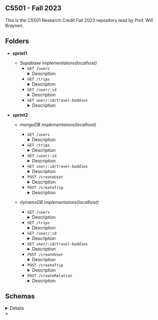 ## CS501 - Fall 2023

This is the CS501 Research Credit Fall 2023 repository lead by Prof. Will Braynen. 

## Folders

- **sprint1** 
	- _Supabase implementaions(localhost)_ 
		- `GET /users`<details><summary>Description</summary>></details>
		- `GET /trips`<details><summary>Description</summary>></details>
		- `GET /user/:id`<details><summary>Description</summary>></details>
		- `GET user/:id/travel-buddies`<details><summary>Description</summary>></details>

- **sprint2** 
	- _mongoDB implementaions(localhost)_
		- `GET /users`<details><summary>Description</summary>></details> 
		- `GET /trips`<details><summary>Description</summary>></details>
		- `GET /user/:id`<details><summary>Description</summary>></details>
		- `GET user/:id/travel-buddies`<details><summary>Description</summary>></details>
		- `POST /createUser`<details><summary>Description</summary>></details> 
		- `POST /createTrip`<details><summary>Description</summary>></details>
	
	- _dynamoDB implementaions(localhost)_
		- `GET /users`<details><summary>Description</summary>></details> 
		- `GET /trips`<details><summary>Description</summary>></details>
		- `GET /user/:id`<details><summary>Description</summary>></details>
		- `GET user/:id/travel-buddies`<details><summary>Description</summary>></details>
		- `POST /createUser`<details><summary>Description</summary>></details> 
		- `POST /createTrip`<details><summary>Description</summary>></details>
		- `POST /createRelation`<details><summary>Description</summary>></details>

## Schemas

<details>
	- _Supabase implementaions(localhost)_

		- `GET /users`
		```json
		[
		  {
		    "id": "52d5d3de-9e54-4847-a56d-540f1a30e4e6",
		    "name": "Souvik Das",
		    "email": "dassou@oregonstate.edu"
		  },
		  {
		    "id": "f1b14023-6fed-4f75-800f-f16231420c4b",
		    "name": "Sahana N H",
		    "email": "sahananh@gmail.com"
		  }
		]
		```
		- `GET /trips`
		```json
		[
		  {
		    "id": "2100e8ef-07a4-4935-9c65-d8ddc4d25aa2",
		    "name": "City of Joy",
		    "destination": "Kolkata",
		    "start date": "2023-10-25",
		    "end date": "2023-10-31"
		  }
		]
		```
		- `GET /user/:id`
		```json
		{
		  "id": "f1b14023-6fed-4f75-800f-f16231420c4b",
		  "name": "Sahana N H",
		  "email": "sahananh@gmail.com"
		}
		```
		- `GET user/:id/travel-buddies`
		```json
		[
		  {
		    "user_id": "52d5d3de-9e54-4847-a56d-540f1a30e4e6"
		  },
		  {
		    "user_id": "f1b14023-6fed-4f75-800f-f16231420c4b"
		  }
		]
		```
</details>>